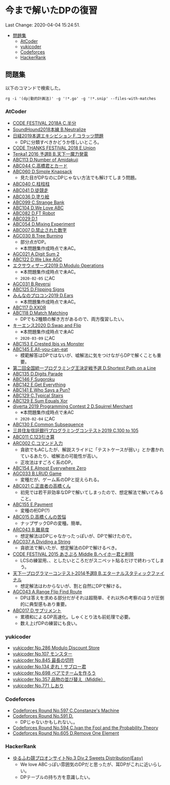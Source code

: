 # 今まで解いたDPの復習

Last Change: 2020-04-04 15:24:51.


<!-- vim-markdown-toc GFM -->

* [問題集](#問題集)
  * [AtCoder](#atcoder)
  * [yukicoder](#yukicoder)
  * [Codeforces](#codeforces)
  * [HackerRank](#hackerrank)

<!-- vim-markdown-toc -->

## 問題集

以下のコマンドで検索した。

```shell
rg -i '(dp|動的計画法)' -g '!*.go' -g '!*.snip' --files-with-matches
```

### AtCoder

- [CODE FESTIVAL 2018A C.半分](https://atcoder.jp/contests/code-festival-2018-quala/tasks/code_festival_2018_quala_c)
- [SoundHound2018本線 B.Neutralize](https://atcoder.jp/contests/soundhound2018-summer-final-open/tasks/soundhound2018_summer_final_b)
- [日経2019本選エキシビション F.コラッツ問題](https://atcoder.jp/contests/nikkei2019-ex/tasks/nikkei2019ex_e)
  - DPに分類すべきかどうか怪しいところ。
- [CODE THANKS FESTIVAL 2018 E.Union](https://atcoder.jp/contests/code-thanks-festival-2018/tasks/code_thanks_festival_2018_e)
- [Tenka1 2016 予選B B.天下一魔力発電](https://atcoder.jp/contests/tenka1-2016-qualb/tasks/tenka1_2016_qualB_b)
- [ABC113 D.Number of Amidakuji](https://atcoder.jp/contests/abc113/tasks/abc113_d)
- [ABC044 C.高橋君とカード](https://atcoder.jp/contests/abc044/tasks/arc060_a)
- [ABC060 D.Simple Knapsack](https://atcoder.jp/contests/abc060/tasks/arc073_b)
  - 見た目がDPなのにDPじゃない方法でも解けてしまう問題。
- [ABC040 C.柱柱柱](https://atcoder.jp/contests/abc040/tasks/abc040_c)
- [ABC041 D.徒競走](https://atcoder.jp/contests/abc041/tasks/abc041_d)
- [ABC036 D.塗り絵](https://atcoder.jp/contests/abc036/tasks/abc036_d)
- [ABC099 C.Strange Bank](https://atcoder.jp/contests/abc099/tasks/abc099_c)
- [ABC104 D.We Love ABC](https://atcoder.jp/contests/abc104/tasks/abc104_d)
- [ABC082 D.FT Robot](https://atcoder.jp/contests/abc082/tasks/arc087_b)
- [ABC029 D.1](https://atcoder.jp/contests/abc029/tasks/abc029_d)
- [ABC054 D.Mixing Experiment](https://atcoder.jp/contests/abc054/tasks/abc054_d)
- [ABC007 D.禁止された数字](https://atcoder.jp/contests/abc007/tasks/abc007_4)
- [AGC030 B.Tree Burning](https://atcoder.jp/contests/agc030/tasks/agc030_b)
  - 部分点がDP。
  - ※本問題集作成時点で未AC。
- [AGC021 A.Digit Sum 2](https://atcoder.jp/contests/agc021/tasks/agc021_a)
- [ABC122 D.We Like AGC](https://atcoder.jp/contests/abc122/tasks/abc122_d)
- [エクサウィザーズ2019 D.Modulo Operations](https://atcoder.jp/contests/exawizards2019/tasks/exawizards2019_d)
  - ※本問題集作成時点で未AC。
  - `2020-02-05` にAC
- [AGC031 B.Reversi](https://atcoder.jp/contests/agc031/tasks/agc031_b)
- [ABC125 D.Flipping Signs](https://atcoder.jp/contests/abc125/tasks/abc125_d)
- [みんなのプロコン2019 D.Ears](https://atcoder.jp/contests/yahoo-procon2019-qual/tasks/yahoo_procon2019_qual_d)
  - ※本問題集作成時点で未AC。
- [ABC117 D.XXOR](https://atcoder.jp/contests/abc117/tasks/abc117_d)
- [ABC118 D.Match Matching](https://atcoder.jp/contests/abc118/tasks/abc118_d)
  - DPでも2種類の解き方があるので、両方復習したい。
- [キーエンス2020 D.Swap and Flip](https://atcoder.jp/contests/keyence2020/tasks/keyence2020_d)
  - ※本問題集作成時点で未AC
  - `2020-03-09` にAC
- [ABC153 E.Crested Ibis vs Monster](https://atcoder.jp/contests/abc153/tasks/abc153_e)
- [ABC145 E.All-you-can-eat](https://atcoder.jp/contests/abc145/tasks/abc145_e)
  - 模範解答はDPではないが、嘘解法に気をつけながらDPで解くことも重要。
- [第二回全国統一プログラミング王決定戦予選 D.Shortest Path on a Line](https://atcoder.jp/contests/nikkei2019-2-qual/tasks/nikkei2019_2_qual_d)
- [ABC135 D.Digits Parade](https://atcoder.jp/contests/abc135/tasks/abc135_d)
- [ABC146 F.Sugoroku](https://atcoder.jp/contests/abc146/tasks/abc146_f)
- [ABC142 E.Get Everything](https://atcoder.jp/contests/abc142/tasks/abc142_e)
- [ABC141 E.Who Says a Pun?](https://atcoder.jp/contests/abc141/tasks/abc141_e)
- [ABC129 C.Typical Stairs](https://atcoder.jp/contests/abc129/tasks/abc129_c)
- [ABC129 E.Sum Equals Xor](https://atcoder.jp/contests/abc129/tasks/abc129_e)
- [diverta 2019 Programming Contest 2 D.Squirrel Merchant](https://atcoder.jp/contests/diverta2019-2/tasks/diverta2019_2_d)
  - ※本問題集作成時点で未AC
  - `2020-02-04` にAC
- [ABC130 E.Common Subsequence](https://atcoder.jp/contests/abc130/tasks/abc130_e)
- [三井住友信託銀行プログラミングコンテスト2019 C.100 to 105](https://atcoder.jp/contests/sumitrust2019/tasks/sumitb2019_c)
- [ABC011 C.123引き算](https://atcoder.jp/contests/abc011/tasks/abc011_3)
- [ARC002 C.コマンド入力](https://atcoder.jp/contests/arc002/tasks/arc002_3)
  - 貪欲でもACしたが、解説スライドに「テストケースが弱い」とか書かれているあたり、嘘解法の可能性が高い。
  - 正攻法はすごろく系のDP。
- [ABC154 E.Almost Everywhere Zero](https://atcoder.jp/contests/abc154/tasks/abc154_e)
- [AGC033 B.LRUD Game](https://atcoder.jp/contests/agc033/tasks/agc033_b)
  - 変種だが、ゲーム系のDPと捉えられる。
- [ABC021 C.正直者の高橋くん](https://atcoder.jp/contests/abc021/tasks/abc021_c)
  - 初見では若干非効率なDPで解いてしまったので、想定解法で解いてみること。
- [ABC155 E.Payment](https://atcoder.jp/contests/abc155/tasks/abc155_e)
  - 変種の桁DP(?)
- [ABC015 D.高橋くんの苦悩](https://atcoder.jp/contests/abc015/tasks/abc015_4)
  - ナップザックDPの変種。簡単。
- [ARC043 B.難易度](https://atcoder.jp/contests/arc043/tasks/arc043_b?lang=ja)
  - 想定解法はDPじゃなかったっぽいが、DPで解けたので。
- [AGC037 A.Dividing a String](https://atcoder.jp/contests/agc037/tasks/agc037_a)
  - 貪欲法で解いたが、想定解法のDPで解けるべき。
- [CODE FESTIVAL 2015 あさぷろ Middle B.ヘイホー君と削除](https://atcoder.jp/contests/code-festival-2015-morning-middle/tasks/cf_2015_morning_easy_d)
  - LCSの練習用、、としたいところだがスニペット貼るだけで終わってしまう。
- [天下一プログラマーコンテスト2014予選B B.エターナルスタティックファイナル](https://atcoder.jp/contests/tenka1-2014-qualb/tasks/tenka1_2014_qualB_b)
  - 想定解法はわからないが、割と自然にDPで解ける。
- [AGC043 A.Range Flip Find Route](https://atcoder.jp/contests/agc043/tasks/agc043_a)
  - DPは答えを求める部分だがそれは超簡単、それ以外の考察のほうが圧倒的に典型感もあり重要。
- [ABC017 D.サプリメント](https://atcoder.jp/contests/abc017/tasks/abc017_4)
  - 累積和によるDP高速化。しゃくとり法も前処理で必要。
  - 数え上げDPの練習にも良い。

### yukicoder

- [yukicoder No.286 Modulo Discount Store](https://yukicoder.me/problems/no/286)
- [yukicoder No.107 モンスター](https://yukicoder.me/problems/no/107)
- [yukicoder No.845 最長の切符](https://yukicoder.me/problems/no/845)
- [yukicoder No.134 走れ！サブロー君](https://yukicoder.me/problems/no/134)
- [yukicoder No.698 ペアでチームを作ろう](https://yukicoder.me/problems/no/698)
- [yukicoder No.357 品物の並び替え（Middle）](https://yukicoder.me/problems/no/357)
- [yukicoder No.771 しおり](https://yukicoder.me/problems/no/771)

### Codeforces

- [Codeforces Round No.597 C.Constanze's Machine](https://yukicoder.me/problems/no/771)
- [Codeforces Round No.591 D.]()
  - DPじゃないかもしれない。。
- [Codeforces Round No.594 C.Ivan the Fool and the Probability Theory](https://codeforces.com/contest/1248/problem/C)
- [Codeforces Round No.605 D.Remove One Element](https://codeforces.com/contest/1272/problem/D)

### HackerRank

- [ゆるふわ競プロオンサイトNo.3 Div.2 Sweets Distribution(Easy)](https://www.hackerrank.com/contests/yfkpo3-2/challenges/sweets-distribution-easy)
  - We love ABCっぽい雰囲気のDPだと思ったが、耳DPがこれに近いらしい。
  - DPテーブルの持ち方を意識したい。

